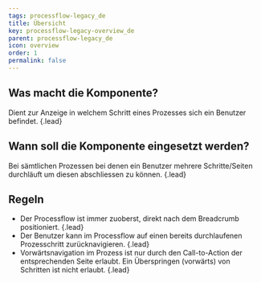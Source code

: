 ```yaml
---
tags: processflow-legacy_de
title: Übersicht
key: processflow-legacy-overview_de
parent: processflow-legacy_de
icon: overview
order: 1
permalink: false  
---
```


## Was macht die Komponente?
Dient zur Anzeige in welchem Schritt eines Prozesses sich ein Benutzer befindet. {.lead}

## Wann soll die Komponente eingesetzt werden? 
Bei sämtlichen Prozessen bei denen ein Benutzer mehrere Schritte/Seiten durchläuft um diesen abschliessen zu können. {.lead}

## Regeln
* Der Processflow ist immer zuoberst, direkt nach dem <sbb-link variant="inline" href="/{{page.lang}}/design-system/legacy/components/breadcrumb">Breadcrumb</sbb-link> positioniert. {.lead}
* Der Benutzer kann im Processflow auf einen bereits durchlaufenen Prozesschritt zurücknavigieren. {.lead}
* Vorwärtsnavigation im Prozess ist nur durch den Call-to-Action der entsprechenden Seite erlaubt. Ein Überspringen (vorwärts) von Schritten ist nicht erlaubt. {.lead}